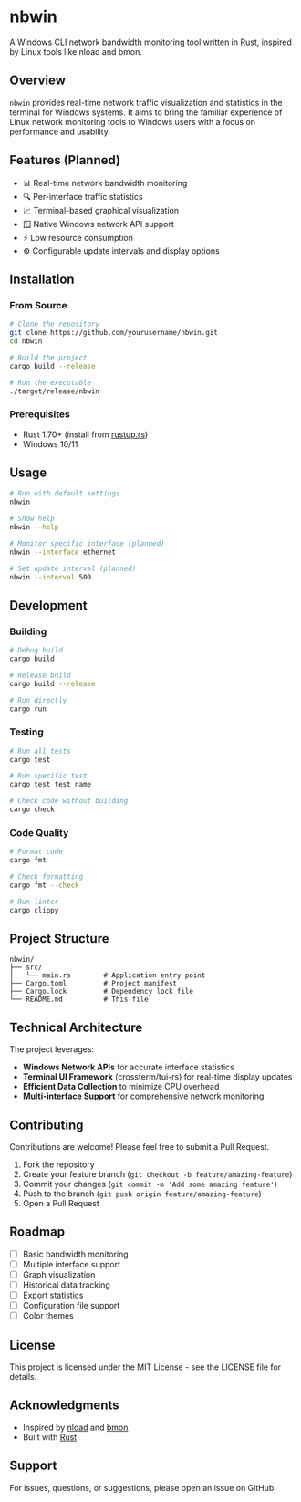 # nbwin

A Windows CLI network bandwidth monitoring tool written in Rust, inspired by Linux tools like nload and bmon.

## Overview

`nbwin` provides real-time network traffic visualization and statistics in the terminal for Windows systems. It aims to bring the familiar experience of Linux network monitoring tools to Windows users with a focus on performance and usability.

## Features (Planned)

- 📊 Real-time network bandwidth monitoring
- 🔍 Per-interface traffic statistics  
- 📈 Terminal-based graphical visualization
- 🪟 Native Windows network API support
- ⚡ Low resource consumption
- ⚙️ Configurable update intervals and display options

## Installation

### From Source

```bash
# Clone the repository
git clone https://github.com/yourusername/nbwin.git
cd nbwin

# Build the project
cargo build --release

# Run the executable
./target/release/nbwin
```

### Prerequisites

- Rust 1.70+ (install from [rustup.rs](https://rustup.rs/))
- Windows 10/11

## Usage

```bash
# Run with default settings
nbwin

# Show help
nbwin --help

# Monitor specific interface (planned)
nbwin --interface ethernet

# Set update interval (planned)  
nbwin --interval 500
```

## Development

### Building

```bash
# Debug build
cargo build

# Release build
cargo build --release

# Run directly
cargo run
```

### Testing

```bash
# Run all tests
cargo test

# Run specific test
cargo test test_name

# Check code without building
cargo check
```

### Code Quality

```bash
# Format code
cargo fmt

# Check formatting
cargo fmt --check

# Run linter
cargo clippy
```

## Project Structure

```
nbwin/
├── src/
│   └── main.rs        # Application entry point
├── Cargo.toml         # Project manifest
├── Cargo.lock         # Dependency lock file
└── README.md          # This file
```

## Technical Architecture

The project leverages:
- **Windows Network APIs** for accurate interface statistics
- **Terminal UI Framework** (crossterm/tui-rs) for real-time display updates
- **Efficient Data Collection** to minimize CPU overhead
- **Multi-interface Support** for comprehensive network monitoring

## Contributing

Contributions are welcome! Please feel free to submit a Pull Request.

1. Fork the repository
2. Create your feature branch (`git checkout -b feature/amazing-feature`)
3. Commit your changes (`git commit -m 'Add some amazing feature'`)
4. Push to the branch (`git push origin feature/amazing-feature`)
5. Open a Pull Request

## Roadmap

- [ ] Basic bandwidth monitoring
- [ ] Multiple interface support
- [ ] Graph visualization
- [ ] Historical data tracking
- [ ] Export statistics
- [ ] Configuration file support
- [ ] Color themes

## License

This project is licensed under the MIT License - see the LICENSE file for details.

## Acknowledgments

- Inspired by [nload](https://github.com/rolandriegel/nload) and [bmon](https://github.com/tgraf/bmon)
- Built with [Rust](https://www.rust-lang.org/)

## Support

For issues, questions, or suggestions, please open an issue on GitHub.